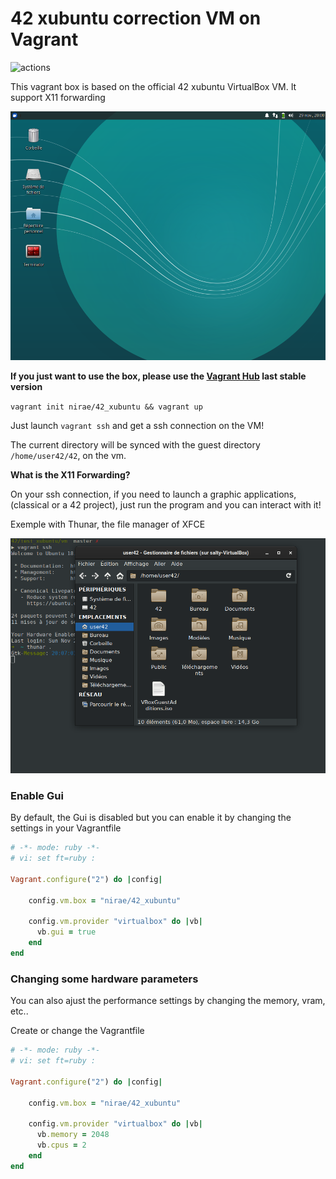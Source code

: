 # 42 xubuntu correction VM on Vagrant

![actions](https://github.com/nirae/42-xubuntu-vagrant/workflows/Build/badge.svg)


This vagrant box is based on the official 42 xubuntu VirtualBox VM. It support X11 forwarding

![screenshot](images/screenshot.png)

**If you just want to use the box, please use the [Vagrant Hub](https://app.vagrantup.com/nirae/boxes/42_xubuntu) last stable version**

`vagrant init nirae/42_xubuntu && vagrant up`

Just launch `vagrant ssh` and get a ssh connection on the VM!

The current directory will be synced with the guest directory `/home/user42/42`, on the vm.

**What is the X11 Forwarding?**

On your ssh connection, if you need to launch a graphic applications, (classical or a 42 project), just run the program and you can interact with it!

Exemple with Thunar, the file manager of XFCE

![screenshot](images/screenshot_x11.png)


### Enable Gui

By default, the Gui is disabled but you can enable it by changing the settings in your Vagrantfile

```ruby
# -*- mode: ruby -*-
# vi: set ft=ruby :

Vagrant.configure("2") do |config|

    config.vm.box = "nirae/42_xubuntu"
  
    config.vm.provider "virtualbox" do |vb|
      vb.gui = true
    end
end
```

### Changing some hardware parameters

You can also ajust the performance settings by changing the memory, vram, etc..

Create or change the Vagrantfile

```ruby
# -*- mode: ruby -*-
# vi: set ft=ruby :

Vagrant.configure("2") do |config|

    config.vm.box = "nirae/42_xubuntu"
  
    config.vm.provider "virtualbox" do |vb|
      vb.memory = 2048
      vb.cpus = 2
    end
end
```


